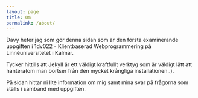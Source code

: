 ```yaml
---
layout: page
title: Om
permalink: /about/
---
```


Davy heter jag som gör denna sidan som är den första examinerande uppgiften i 1dv022 - Klientbaserad Webprogrammering
på Linnéuniversitetet i Kalmar.

Tycker hittills att Jekyll är ett väldigt kraftfullt verktyg som är väldigt lätt att hantera(om man bortser från
den mycket krångliga installationen..).

På sidan hittar ni lite information om mig samt mina svar på frågorna som ställs i samband med uppgiften.
